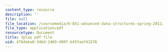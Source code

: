 ```yaml
---
content_type: resource
description: ''
file: null
file_location: /coursemedia/6-851-advanced-data-structures-spring-2012/476deba0346d2d69d907b45faef41578_FzS0n_Z8lrk.pdf
file_type: application/pdf
resourcetype: Document
title: 3play pdf file
uid: 476deba0-346d-2d69-d907-b45faef41578
---
```


